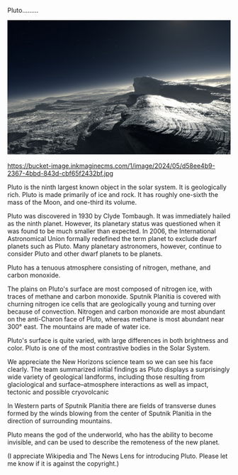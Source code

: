 Pluto………


![Pluto](https://github.com/ywangnccu/ywang/blob/main/images/Pluto.jpg)

https://bucket-image.inkmaginecms.com/1/image/2024/05/d58ee4b9-2367-4bbd-843d-cbf65f2432bf.jpg

Pluto is the ninth largest known object in the solar system. It is geologically rich. Pluto is made primarily of ice and rock. It has roughly one-sixth the mass of the Moon, and one-third its volume.

Pluto was discovered in 1930 by Clyde Tombaugh. It was immediately hailed as the ninth planet. However, its planetary status was questioned when it was found to be much smaller than expected. In 2006, 
the International Astronomical Union formally redefined the term planet to exclude dwarf planets such as Pluto. Many planetary astronomers, however, continue to consider Pluto and other dwarf planets to be planets.

Pluto has a tenuous atmosphere consisting of nitrogen, methane, and carbon monoxide.

The plains on Pluto's surface are most composed of nitrogen ice, with traces of methane and carbon monoxide. Sputnik Planitia is covered with churning nitrogen ice cells that are geologically young and turning over because of convection. 
Nitrogen and carbon monoxide are most abundant on the anti-Charon face of Pluto, whereas methane is most abundant near 300° east. The mountains are made of water ice.

Pluto's surface is quite varied, with large differences in both brightness and color. Pluto is one of the most contrastive bodies in the Solar System.

We appreciate the New Horizons science team so we can see his face clearly. The team summarized initial findings as Pluto displays a surprisingly wide variety of geological landforms, 
including those resulting from glaciological and surface–atmosphere interactions as well as impact, tectonic and possible cryovolcanic

In Western parts of Sputnik Planitia there are fields of transverse dunes formed by the winds blowing from the center of Sputnik Planitia in the direction of surrounding mountains.

Pluto means the god of the underworld, who has the ability to become invisible, and can be used to describe the remoteness of the new planet.


(I appreciate Wikipedia and The News Lens for introducing Pluto. Please let me know if it is against the copyright.)
